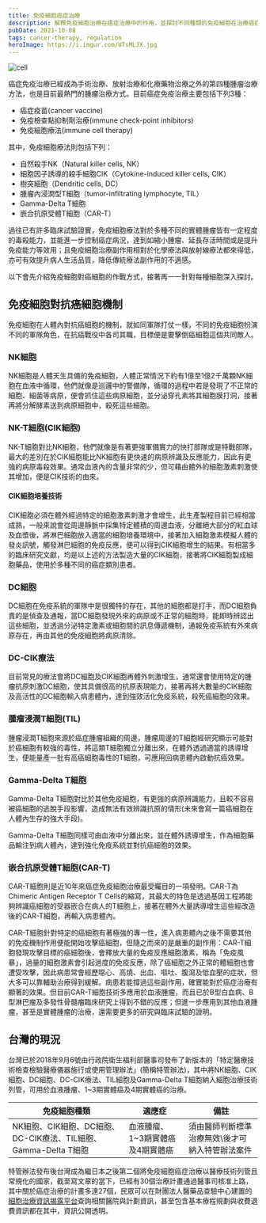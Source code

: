 ```yaml
---
title: 免疫細胞癌症治療
description: 解釋免疫細胞治療在癌症治療中的作用，並探討不同種類的免疫細胞在治療癌症中的作用
pubDate: 2021-10-08
tags: cancer-therapy, regulation
heroImage: https://i.imgur.com/UTsMLJX.jpg
---
```


![cell](https://i.imgur.com/UTsMLJX.jpg)

癌症免疫治療已經成為手術治療、放射治療和化療藥物治療之外的第四種腫瘤治療方法，也是目前最熱門的腫瘤治療方式。目前癌症免疫治療主要包括下列3種：

- 癌症疫苗(cancer vaccine)
- 免疫檢查點抑制劑治療(immune check-point inhibitors)
- 免疫細胞療法(immune cell therapy)

其中，免疫細胞療法則包括下列：

- 自然殺手NK（Natural killer cells, NK）
- 細胞因子誘導的殺手細胞CIK（Cytokine-induced killer cells, CIK）
- 樹突細胞（Dendritic cells, DC）
- 腫瘤內浸潤型T細胞（tumor-infiltrating lymphocyte, TIL）
- Gamma-Delta T細胞
- 嵌合抗原受體T細胞（CAR-T）

過往已有許多臨床試驗證實，免疫細胞療法對於多種不同的實體腫瘤皆有一定程度的毒殺能力，並能進一步控制癌症病況，達到如縮小腫瘤、延長存活時間或是提升免疫能力等效用；且免疫細胞治療副作用相對於化學療法與放射線療法都來得低，亦可有效提升病人生活品質，降低傳統療法副作用的不適感。

以下會先介紹免疫細胞對癌細胞的作戰方式，接著再一一針對每種細胞深入探討。

## 免疫細胞對抗癌細胞機制

免疫細胞在人體內對抗癌細胞的機制，就如同軍隊打仗一樣，不同的免疫細胞扮演不同的軍隊角色，在抗癌戰役中各司其職，目標便是要擊倒癌細胞這個共同敵人。

### NK細胞

NK細胞是人體天生具備的免疫細胞，人體正常情況下約有1億至1億2千萬顆NK細胞在血液中循環，他們就像是巡邏中的警備隊，循環的過程中若是發現了不正常的細胞、細菌等病原，便會抓住這些病原細胞，並分泌穿孔素將其細胞膜打洞，接著再將分解酵素送到病原細胞中，殺死這些細胞。

### NK-T細胞(CIK細胞)

NK-T細胞對比NK細胞，他們就像是有著更強軍備實力的快打部隊或是特戰部隊，最大的差別在於CIK細胞能比NK細胞有更快速的病原辨識及反應能力，因此有更強的病原毒殺效果。通常血液內的含量非常的少，但可藉由體外的細胞激素刺激使其增加，便是CIK技術的由來。

#### CIK細胞培養技術

CIK細胞必須在體外經過特定的細胞激素刺激才會增生，此生產製程目前已經相當成熟，一般來說會從周邊靜脈中採集特定體積的周邊血液，分離絕大部分的紅血球及血漿後，將淋巴細胞放入適當的細胞培養環境中，接著加入細胞激素模擬人體的發炎訊號，觸發淋巴細胞的免疫反應，便可以得到CIK細胞增生的結果。有相當多的臨床研究文獻，均是以上述的方法製造大量的CIK細胞，接著將CIK細胞製成細胞藥品，使用於多種不同的癌症類別患者。

### DC細胞

DC細胞在免疫系統的軍隊中是很獨特的存在，其他的細胞都是打手，而DC細胞負責的是偵查及通報，當DC細胞發現外來的病原或不正常的細胞時，能即時辨認出這些細胞，並透過分泌特定激素或細胞間的訊息傳遞機制，通報免疫系統有外來病原存在，再由其他的免疫細胞將病原清除。

### DC-CIK療法

目前常見的療法會將DC細胞及CIK細胞再體外刺激增生，通常還會使用特定的腫瘤抗原刺激DC細胞，使其具備很高的抗原表現能力，接著再將大數量的CIK細胞及高活性的DC細胞輸入病患體內，達到強效活化免疫系統，殺死癌細胞的效果。

### 腫瘤浸潤T細胞(TIL)

腫瘤浸潤T細胞來源於癌症腫瘤組織的周邊，腫瘤周邊的T細胞經研究顯示可能對於癌細胞有較強的毒性，將這類T細胞獨立分離出來，在體外透過適當的誘導增生，便能量產一批有高癌細胞毒性的T細胞，可應用回病患體內啟動抗癌效果。

### Gamma-Delta T細胞

Gamma-Delta T細胞對比於其他免疫細胞，有更強的病原辨識能力，且較不容易被癌細胞的逃脫手段影響，造成無法有效辨識抗原的情形(未來會寫一篇癌細胞在人體內生存的強大手段)。

Gamma-Delta T細胞同樣可由血液中分離出來，並在體外誘導增生，作為細胞藥品輸注到病人體內，達到強化免疫系統並對抗癌細胞的效果。

### 嵌合抗原受體T細胞(CAR-T)

CAR-T細胞則是近10年來癌症免疫細胞治療最受矚目的一項發明。CAR-T為Chimeric Antigen Receptor T Cells的縮寫，其最大的特色是透過基因工程將能夠辨識癌細胞的受器嵌合在病人的T細胞上，接著在體外大量誘導增生這些經改造後的CAR-T細胞，再輸入病患體內。

CAR-T細胞針對特定的癌細胞有著極強的專一性，進入病患體內之後不需要其他的免疫機制作用便能開始攻擊癌細胞，但隨之而來的是嚴重的副作用：CAR-T細胞發現攻擊目標的癌細胞後，會釋放大量的免疫反應細胞激素，稱為「免疫風暴」，過量的細胞激素會引起過度的免疫反應，除了癌細胞之外正常的體細胞也會遭受攻擊，因此病患常會經歷噁心、高燒、出血、嘔吐、腹瀉及低血壓的症狀，但大多可以靠輔助治療得到緩解。病患若能撐過這些副作用，確實能對於癌症治療有顯著的效果。但目前CAR-T細胞技術多應用於血液腫瘤，而且已於B型白血病、B型淋巴瘤及多發性骨髓瘤臨床研究上得到不錯的反應；但進一步應用到其他血液腫瘤，甚至是實體腫瘤的治療，還需要更多的研究與臨床試驗的證明。

## 台灣的現況

台灣已於2018年9月6號由行政院衛生福利部醫事司發布了新版本的「特定醫療技術檢查檢驗醫療儀器施行或使用管理辦法」(簡稱特管辦法)，其中將NK細胞、CIK細胞、DC細胞、DC-CIK療法、TIL細胞及Gamma-Delta T細胞納入細胞治療技術列管，可用於血液腫瘤、1~3期實體癌及4期實體癌的治療。

免疫細胞種類|適應症|備註
---|---|---
NK細胞、CIK細胞、DC細胞、DC-CIK療法、TIL細胞、Gamma-Delta T細胞|血液腫瘤、1~3期實體癌及4期實體癌|須由醫師判斷標準治療無效\後才可納入特管辦法案件

特管辦法發布後台灣成為繼日本之後第二個將免疫細胞癌症治療以醫療技術列管且常規化的國家，截至寫文章的當下，已經有30個治療計畫通過醫事司核准上路，其中關於癌症治療的計畫多達27個，民眾可以在財團法人醫藥品查驗中心建置的[細胞治療資訊揭露平台](http://spmcell.cde.org.tw/Public/default.aspx)查詢相關醫院與計劃資訊，甚至包含基本療程規劃與收費退費資訊都在其中，資訊公開透明。
